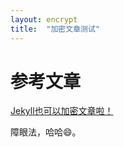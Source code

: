 ```yaml
---
layout: encrypt
title:  "加密文章测试"
---
```




# 参考文章

[Jekyll也可以加密文章啦！](https://mabbs.github.io/2019/06/11/encrypt.html)

障眼法，哈哈😄。